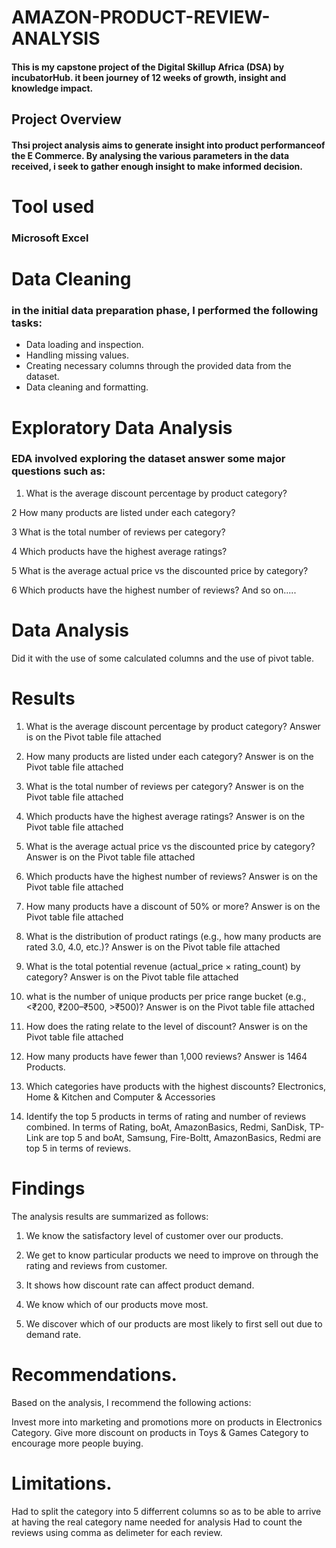 # AMAZON-PRODUCT-REVIEW-ANALYSIS

#### This is my capstone project of the Digital Skillup Africa (DSA) by incubatorHub. it been journey of 12 weeks of growth, insight and knowledge impact. 

## Project Overview
#### Thsi project analysis aims to generate insight into product performanceof the E Commerce. By analysing the various parameters in the data received, i seek to gather enough insight to make informed decision.
# Tool used
### Microsoft Excel

# Data Cleaning
### in the initial data preparation phase, I performed the following tasks:

  - Data loading and inspection.
  - Handling missing values.
  - Creating necessary columns through the provided data from the dataset.
  - Data cleaning and formatting.

# Exploratory Data Analysis
### EDA involved exploring the dataset answer some major questions such as:

1. What is the average discount percentage by product category?
   
2 How many products are listed under each category?

3 What is the total number of reviews per category?

4 Which products have the highest average ratings?

5 What is the average actual price vs the discounted price by category?

6 Which products have the highest number of reviews? And so on.....

# Data Analysis
Did it with the use of some calculated columns and the use of pivot table.

# Results

 1. What is the average discount percentage by product category? Answer is on the Pivot table file attached
   
2. How many products are listed under each category? Answer is on the Pivot table file attached
   
3. What is the total number of reviews per category? Answer is on the Pivot table file attached
   
4. Which products have the highest average ratings? Answer is on the Pivot table file attached

5. What is the average actual price vs the discounted price by category? Answer is on the Pivot table file attached

6. Which products have the highest number of reviews? Answer is on the Pivot table file attached
   
7. How many products have a discount of 50% or more? Answer is on the Pivot table file attached

8. What is the distribution of product ratings (e.g., how many products are rated 3.0, 4.0, etc.)? Answer is on the Pivot table file attached

9.  What is the total potential revenue (actual_price × rating_count) by category? Answer is on the Pivot table file attached

10.  what is the number of unique products per price range bucket (e.g., <₹200, ₹200–₹500, >₹500)? Answer is on the Pivot table file attached
    
11. How does the rating relate to the level of discount? Answer is on the Pivot table file attached
    
12. How many products have fewer than 1,000 reviews? Answer is 1464 Products.
    
13. Which categories have products with the highest discounts? Electronics, Home & Kitchen and Computer & Accessories

14. Identify the top 5 products in terms of rating and number of reviews combined. In terms of Rating, boAt, AmazonBasics, Redmi, SanDisk, TP-Link are top 5 and boAt, Samsung, Fire-Boltt, AmazonBasics, Redmi are top 5 in terms of reviews.

   # Findings
The analysis results are summarized as follows:

1. We know the satisfactory level of customer over our products.

2. We get to know particular products we need to improve on through the rating and reviews from customer.
  
3. It shows how discount rate can affect product demand.

4. We know which of our products move most.

5. We discover which of our products are most likely to first sell out due to demand rate.

# Recommendations.
Based on the analysis, I recommend the following actions:

Invest more into marketing and promotions more on products in Electronics Category.
Give more discount on products in Toys & Games Category to encourage more people buying.

# Limitations.
Had to split the category into 5 differrent columns so as to be able to arrive at having the real category name needed for analysis
Had to count the reviews using comma as delimeter for each review.
